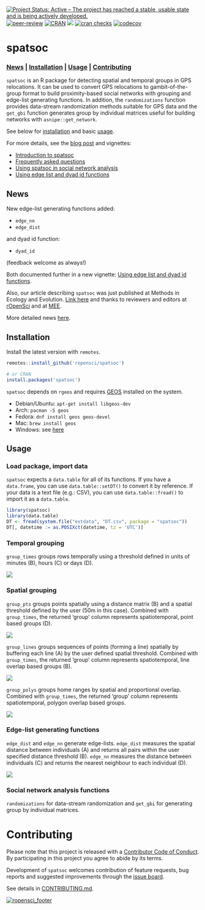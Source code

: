 
<!-- badges: start -->

[![Project Status: Active – The project has reached a stable, usable
state and is being actively
developed.](http://www.repostatus.org/badges/latest/active.svg)](http://www.repostatus.org/#active)
[![peer-review](https://badges.ropensci.org/237_status.svg)](https://github.com/ropensci/software-review/issues/237)
[![CRAN](https://www.r-pkg.org/badges/version/spatsoc)](https://cran.r-project.org/package=spatsoc)
[![](https://img.shields.io/badge/devel%20version-0.1.14-blue.svg)](https://github.com/robitalec/spatsoc)
[![cran
checks](https://cranchecks.info/badges/summary/spatsoc)](https://cran.r-project.org/web/checks/check_results_spatsoc.html)
[![codecov](https://codecov.io/gl/robit.a/spatsoc/branch/master/graph/badge.svg)](https://codecov.io/gl/robit.a/spatsoc)
<!-- badges: end -->

# spatsoc

### [News](#news) | [Installation](#installation) | [Usage](#usage) | [Contributing](#contributing)

`spatsoc` is an R package for detecting spatial and temporal groups in
GPS relocations. It can be used to convert GPS relocations to
gambit-of-the-group format to build proximity-based social networks with
grouping and edge-list generating functions. In addition, the
`randomizations` function provides data-stream randomization methods
suitable for GPS data and the `get_gbi` function generates group by
individual matrices useful for building networks with
`asnipe::get_network`.

See below for [installation](#installation) and basic [usage](#usage).

For more details, see the [blog
post](https://ropensci.org/blog/2018/12/04/spatsoc/) and vignettes:

  - [Introduction to
    spatsoc](https://docs.ropensci.org/spatsoc/articles/intro-spatsoc.html)
  - [Frequently asked
    questions](https://docs.ropensci.org/spatsoc/articles/faq.html)
  - [Using spatsoc in social network
    analysis](https://docs.ropensci.org/spatsoc/articles/using-in-sna.html)
  - [Using edge list and dyad id
    functions](https://docs.ropensci.org/spatsoc/articles/using-edge-and-dyad.html)

## News

New edge-list generating functions added:

  - `edge_nn`
  - `edge_dist`

and dyad id function:

  - `dyad_id`

(feedback welcome as always\!)

Both documented further in a new vignette: [Using edge list and dyad id
functions](https://docs.ropensci.org/spatsoc/articles/using-edge-and-dyad.html).

Also, our article describing `spatsoc` was just published at Methods in
Ecology and Evolution. [Link
here](https://doi.org/10.1111/2041-210X.13215) and thanks to reviewers
and editors at
[rOpenSci](https://github.com/ropensci/software-review/issues/237) and
at [MEE](https://besjournals.onlinelibrary.wiley.com/journal/2041210x).

More detailed news
[here](https://docs.ropensci.org/spatsoc/news/index.html).

## Installation

Install the latest version with `remotes`.

``` r
remotes::install_github('ropensci/spatsoc')

# or CRAN
install.packages('spatsoc')
```

`spatsoc` depends on `rgeos` and requires
[GEOS](https://trac.osgeo.org/geos/) installed on the system.

  - Debian/Ubuntu: `apt-get install libgeos-dev`
  - Arch: `pacman -S geos`
  - Fedora: `dnf install geos geos-devel`
  - Mac: `brew install geos`
  - Windows: see [here](https://trac.osgeo.org/osgeo4w/)

## Usage

### Load package, import data

`spatsoc` expects a `data.table` for all of its functions. If you have a
`data.frame`, you can use `data.table::setDT()` to convert it by
reference. If your data is a text file (e.g.: CSV), you can use
`data.table::fread()` to import it as a `data.table`.

``` r
library(spatsoc)
library(data.table)
DT <- fread(system.file("extdata", "DT.csv", package = "spatsoc"))
DT[, datetime := as.POSIXct(datetime, tz = 'UTC')]
```

### Temporal grouping

`group_times` groups rows temporally using a threshold defined in units
of minutes (B), hours (C) or days (D).

<img src="man/figures/fig1.png" style="max-height:400px; display:block; margin-left: auto; margin-right: auto;"/>

### Spatial grouping

`group_pts` groups points spatially using a distance matrix (B) and a
spatial threshold defined by the user (50m in this case). Combined with
`group_times`, the returned ‘group’ column represents spatiotemporal,
point based groups (D).

<img src="man/figures/fig2.png" style="max-height:400px; display:block; margin-left: auto; margin-right: auto;"/>

`group_lines` groups sequences of points (forming a line) spatially by
buffering each line (A) by the user defined spatial threshold. Combined
with `group_times`, the returned ‘group’ column represents
spatiotemporal, line overlap based groups (B).

<img src="man/figures/fig3.png" style="max-height:400px; display:block; margin-left: auto; margin-right: auto;"/>

`group_polys` groups home ranges by spatial and proportional overlap.
Combined with `group_times`, the returned ‘group’ column represents
spatiotemporal, polygon overlap based groups.

<img src="man/figures/fig4.png" style="max-height:400px; display:block; margin-left: auto; margin-right: auto;"/>

### Edge-list generating functions

`edge_dist` and `edge_nn` generate edge-lists. `edge_dist` measures the
spatial distance between individuals (A) and returns all pairs within
the user specified distance threshold (B). `edge_nn` measures the
distance between individuals (C) and returns the nearest neighbour to
each individual (D).

<img src="man/figures/fig5.png" style="max-height:400px; display:block; margin-left: auto; margin-right: auto;"/>

### Social network analysis functions

`randomizations` for data-stream randomization and `get_gbi` for
generating group by individual matrices.

# Contributing

Please note that this project is released with a [Contributor Code of
Conduct](CODE_OF_CONDUCT.md). By participating in this project you agree
to abide by its terms.

Development of `spatsoc` welcomes contribution of feature requests, bug
reports and suggested improvements through the [issue
board](https://github.com/ropensci/spatsoc/issues).

See details in [CONTRIBUTING.md](CONTRIBUTING.md).

[![ropensci\_footer](https://ropensci.org/public_images/ropensci_footer.png)](https://ropensci.org)
